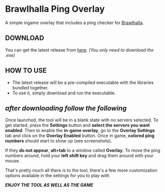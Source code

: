 # Brawlhalla Ping Overlay

A simple ingame overlay that includes a ping checker for <a href="http://www.brawlhalla.com/">Brawlhalla</a>.

## DOWNLOAD
You can get the latest release from <a href="https://github.com/error434/">here</a>. *(You only need to download the .exe)*

## HOW TO USE
- The latest release will be a pre-compiled executable with the libraries bundled together. 
- To use it, simply download and run the executable. 

## *after downloading follow the following*

Once launched, the tool will be in a blank state with no servers selected. To get started, press the **Settings** button and **select the servers you want enabled**. Then to enable the **in-game overlay**, go to the **Overlay Settings** tab and click on the **Overlay Enabled** button. Once in game, **colored ping numbers** should start to show up (see screenshots). 

If they **do not appear**, **alt+tab** to a window called **Overlay**. To move the ping numbers around, hold your **left shift key** and drag them around with your mouse. 

That's pretty much all there is to the tool, there's a few more customization options available in the settings for you to play with 

**_ENJOY THE TOOL AS WELL AS THE GAME_**
